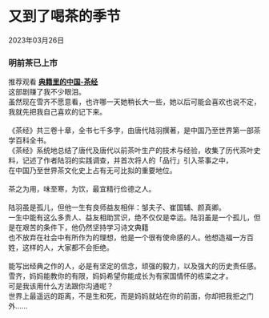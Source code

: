 # 又到了喝茶的季节
<div class="date">2023年03月26日</div>

### 明前茶已上市
推荐观看 **[典籍里的中国-茶经](https://v.youku.com/v_show/id_XNTkxNTU5MDAzNg==.html?showid=bbaf731e4717460da32e)**</br>
这部剧赚了我不少眼泪。</br>
虽然现在雪齐不愿意看，也许哪一天她稍长大一些，她以后可能会喜欢也说不定，我就先把我自己喜欢的记下来。</br>
</br>
《茶经》共三卷十章，全书七千多字，由唐代陆羽撰著，是中国乃至世界第一部茶学百科全书。</br>
《茶经》系统地总结了唐代及唐代以前茶叶生产的技术与经验，收集了历代茶叶史料，记述了作者陆羽的实践调查，并首次将人的「品行」引入茶事之中，</br>
在中国乃至世界茶文化史上占有无可比拟的重要地位。</br>
</br>
茶之为用，味至寒，为饮，最宜精行俭德之人。</br>
</br>
陆羽虽是孤儿，但他一生有良师益友相伴：邹夫子、崔国辅、颜真卿。</br>
一生中能有这么多贵人、益友相助赏识，绝不仅仅是幸运。陆羽虽是一个孤儿，但是在艰苦的条件下，他仍然坚持学习诗文典籍</br>
也不放弃在社会中有所作为的理想，他是一个很有使命感的人。他想造福一方百姓，这样的人，大家都不会拒绝。</br>
</br>
能写出经典之作的人，必是有坚定的信念，顽强的毅力，以及强大的历史责任感。</br>
雪齐，妈妈能教你的有限，妈妈希望你能成长为有家国情怀的栋梁之才。</br>
可是我该用什么方法跟你沟通呢？</br>
世界上最遥远的距离，不是生和死，而是妈妈就站在你的前面，你却把我拒之门外......</br>

